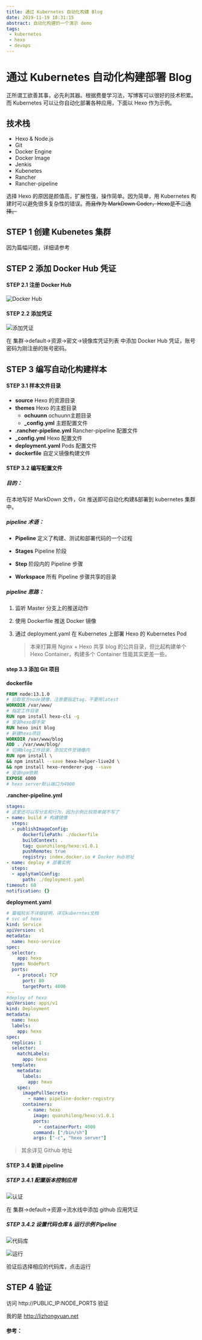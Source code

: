 ```yaml
---
title: 通过 Kubernetes 自动化构建 Blog
date: 2019-11-19 18:31:15
abstract: 自动化构建的一个演示 demo
tags:
 - kubernetes
 - hexo
 - devops
---
```




# 通过 Kubernetes 自动化构建部署 Blog

正所谓工欲善其事，必先利其器。根据费曼学习法，写博客可以很好的技术积累。而 Kubernetes 可以让你自动化部署各种应用，下面以 Hexo 作为示例。



## 技术栈

- Hexo & Node.js
- Git
- Docker Engine
- Docker Image
- Jenkis
- Kubenetes
- Rancher
- Rancher-pipeline

选择 Hexo 的原因是颜值高，扩展性强，操作简单。因为简单，用 Kubernetes 构建时可以避免很多复杂性的错误。~~而且作为 MarkDown Coder，Hexo是不二选择。~~



## STEP 1 创建 Kubenetes 集群

因为篇幅问题，详细请参考

[快速创建 Kubernetes 集群]: /2019/11/19/build-rancher-kubernetes/



## STEP 2 添加 Docker Hub 凭证

#### STEP 2.1 注册 Docker Hub

![Docker Hub](/assets/pipeline/a-1.png)

#### STEP 2.2 添加凭证

![添加凭证](/assets/pipeline/a-2.png)

在 集群->default->资源->密文->镜像库凭证列表 中添加 Docker Hub 凭证，账号密码为刚注册的账号密码。



## STEP 3 编写自动化构建样本

#### STEP 3.1 样本文件目录

- **source**  Hexo 的资源目录
- **themes** Hexo 的主题目录
  - **ochuunn** ochuunn主题目录
  - **_config.yml** 主题配置文件
- **.rancher-pipeline.yml** Rancher-pipeline 配置文件
- **_config.yml** Hexo 配置文件
- **deployment.yaml** Pods 配置文件
- **dockerfile** 自定义镜像构建文件



#### STEP 3.2 编写配置文件

##### 目的：

在本地写好 MarkDown 文件，Git 推送即可自动化构建&部署到 kubernetes 集群中。



##### pipeline 术语：

- **Pipeline** 定义了构建、测试和部署代码的一个过程

- **Stages** Pipeline 阶段

- **Step** 阶段内的 Pipeline 步骤

- **Workspace** 所有 Pipeline 步骤共享的目录

  

##### pipeline 思路：

1. 监听 Master 分支上的推送动作

2. 使用 Dockerfile 推送 Docker 镜像

3. 通过 deployment.yaml 在 Kubernetes 上部署 Hexo 的 Kubernetes Pod

   > 本来打算用 Nginx + Hexo 共享 blog 的公共目录，但比起构建单个 Hexo Container，构建多个 Container 性能其实更差一些。



#### step 3.3 添加 Git 项目

**dockerfile**

```dockerfile
FROM node:13.1.0 
# 拉取官方node镜像，注意要指定tag，不要用latest
WORKDIR /var/www/
# 指定工作目录
RUN npm install hexo-cli -g
# 安装hexo脚手架
RUN hexo init blog
# 新建hexo项目
WORKDIR /var/www/blog
ADD . /var/www/blog/
# 切换blog工作目录，添加文件至镜像内
RUN npm install \
&& npm install --save hexo-helper-live2d \
&& npm install hexo-renderer-pug --save
# 安装npm依赖
EXPOSE 4000
# hexo server默认端口为4000
```



**.rancher-pipeline.yml**

```yaml
stages:
# 这里还可以写分支和行为，因为示例比较简单就不写了
- name: build # 构建镜像
  steps:
  - publishImageConfig:
      dockerfilePath: ./dockerfile
      buildContext: .
      tag: quanzhilong/hexo:v1.0.1
      pushRemote: true
      registry: index.docker.io # Docker Hub地址
- name: deploy # 部署实例
  steps:
  - applyYamlConfig:
      path: ./deployment.yaml
timeout: 60
notification: {}

```



**deployment.yaml**

```yaml
# 篇幅较长不详细说明，详见kuberntes文档
# svc of hexo
kind: Service
apiVersion: v1
metadata:
  name: hexo-service
spec:
  selector:
    app: hexo
  type: NodePort
  ports:
    - protocol: TCP
      port: 80
      targetPort: 4000
---
#deploy of hexo
apiVersion: apps/v1
kind: Deployment
metadata:
  name: hexo
  labels:
    app: hexo
spec:
  replicas: 1
  selector:
    matchLabels:
      app: hexo
  template:
    metadata:
      labels:
        app: hexo
    spec:
      imagePullSecrets:
        - name: pipeline-docker-registry
      containers:
        - name: hexo
          image: quanzhilong/hexo:v1.0.1
          ports:
            - containerPort: 4000
          command: ["/bin/sh"]
          args: ["-c", "hexo server"]
```



> 其余详见 Github 地址



#### STEP 3.4 新建 pipeline

##### STEP 3.4.1 配置版本控制应用

![认证](/assets/pipeline/a-3.png)

在 集群->default->资源->流水线中添加 github 应用凭证

##### STEP 3.4.2 设置代码仓库 & 运行示例 Pipeline

![代码库](/assets/pipeline/a-4.png)

![运行](/assets/pipeline/a-5.png)

验证后选择相应的代码库，点击运行



## STEP 4 验证

访问 http://PUBLIC_IP:NODE_PORTS 验证

我的是 http://lizhongyuan.net



#### 参考：

[Kubernetes 中文文档]: https://kubernetes.io/zh/
[Github 地址]: https://github.com/ConserveLee/blog-pipeline
[Rancher  中文手册]: https://www.bookstack.cn/read/rancher-v2.x/0de5eb5c4056b8f6.md

